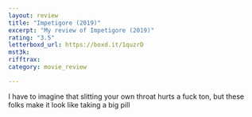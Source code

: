 ```yaml
---
layout: review
title: "Impetigore (2019)"
excerpt: "My review of Impetigore (2019)"
rating: "3.5"
letterboxd_url: https://boxd.it/1quzrD
mst3k: 
rifftrax: 
category: movie_review

---
```


I have to imagine that slitting your own throat hurts a fuck ton, but these folks make it look like taking a big pill